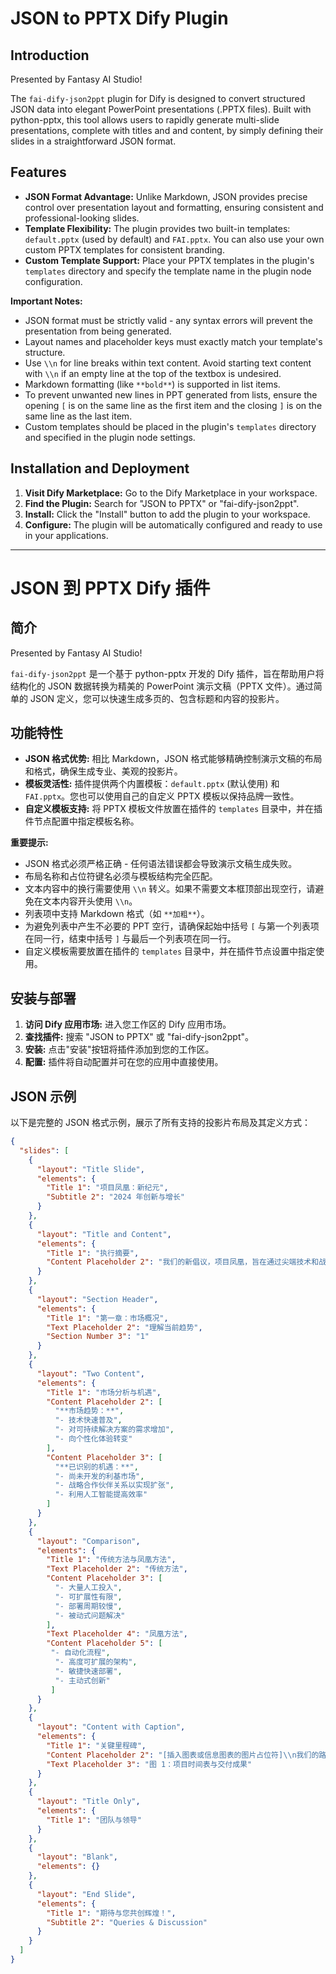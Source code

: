# JSON to PPTX Dify Plugin

## Introduction

Presented by Fantasy AI Studio!

The `fai-dify-json2ppt` plugin for Dify is designed to convert structured JSON data into elegant PowerPoint presentations (.PPTX files). Built with python-pptx, this tool allows users to rapidly generate multi-slide presentations, complete with titles and and content, by simply defining their slides in a straightforward JSON format.

## Features

*   **JSON Format Advantage:** Unlike Markdown, JSON provides precise control over presentation layout and formatting, ensuring consistent and professional-looking slides.
*   **Template Flexibility:** The plugin provides two built-in templates: `default.pptx` (used by default) and `FAI.pptx`. You can also use your own custom PPTX templates for consistent branding.
*   **Custom Template Support:** Place your PPTX templates in the plugin's `templates` directory and specify the template name in the plugin node configuration.

**Important Notes:**
*   JSON format must be strictly valid - any syntax errors will prevent the presentation from being generated.
*   Layout names and placeholder keys must exactly match your template's structure.
*   Use `\\n` for line breaks within text content. Avoid starting text content with `\\n` if an empty line at the top of the textbox is undesired.
*   Markdown formatting (like `**bold**`) is supported in list items.
*   To prevent unwanted new lines in PPT generated from lists, ensure the opening `[` is on the same line as the first item and the closing `]` is on the same line as the last item.
*   Custom templates should be placed in the plugin's `templates` directory and specified in the plugin node settings.

## Installation and Deployment

1.  **Visit Dify Marketplace:** Go to the Dify Marketplace in your workspace.
2.  **Find the Plugin:** Search for "JSON to PPTX" or "fai-dify-json2ppt".
3.  **Install:** Click the "Install" button to add the plugin to your workspace.
4.  **Configure:** The plugin will be automatically configured and ready to use in your applications.

---

# JSON 到 PPTX Dify 插件

## 简介

Presented by Fantasy AI Studio!

`fai-dify-json2ppt` 是一个基于 python-pptx 开发的 Dify 插件，旨在帮助用户将结构化的 JSON 数据转换为精美的 PowerPoint 演示文稿（PPTX 文件）。通过简单的 JSON 定义，您可以快速生成多页的、包含标题和内容的投影片。

## 功能特性

*   **JSON 格式优势:** 相比 Markdown，JSON 格式能够精确控制演示文稿的布局和格式，确保生成专业、美观的投影片。
*   **模板灵活性:** 插件提供两个内置模板：`default.pptx` (默认使用) 和 `FAI.pptx`。您也可以使用自己的自定义 PPTX 模板以保持品牌一致性。
*   **自定义模板支持:** 将 PPTX 模板文件放置在插件的 `templates` 目录中，并在插件节点配置中指定模板名称。

**重要提示:**
*   JSON 格式必须严格正确 - 任何语法错误都会导致演示文稿生成失败。
*   布局名称和占位符键名必须与模板结构完全匹配。
*   文本内容中的换行需要使用 `\\n` 转义。如果不需要文本框顶部出现空行，请避免在文本内容开头使用 `\\n`。
*   列表项中支持 Markdown 格式（如 `**加粗**`）。
*   为避免列表中产生不必要的 PPT 空行，请确保起始中括号 `[` 与第一个列表项在同一行，结束中括号 `]` 与最后一个列表项在同一行。
*   自定义模板需要放置在插件的 `templates` 目录中，并在插件节点设置中指定使用。

## 安装与部署

1.  **访问 Dify 应用市场:** 进入您工作区的 Dify 应用市场。
2.  **查找插件:** 搜索 "JSON to PPTX" 或 "fai-dify-json2ppt"。
3.  **安装:** 点击"安装"按钮将插件添加到您的工作区。
4.  **配置:** 插件将自动配置并可在您的应用中直接使用。

## JSON 示例

以下是完整的 JSON 格式示例，展示了所有支持的投影片布局及其定义方式：

```json
{
  "slides": [
    {
      "layout": "Title Slide",
      "elements": {
        "Title 1": "项目凤凰：新纪元",
        "Subtitle 2": "2024 年创新与增长"
      }
    },
    {
      "layout": "Title and Content",
      "elements": {
        "Title 1": "执行摘要",
        "Content Placeholder 2": "我们的新倡议，项目凤凰，旨在通过尖端技术和战略伙伴关系彻底改变市场。\\n本演示文稿概述了我们未来一年的愿景、关键策略和预期成果。我们致力于为所有利益相关者提供无与伦比的价值。"
      }
    },
    {
      "layout": "Section Header",
      "elements": {
        "Title 1": "第一章：市场概况",
        "Text Placeholder 2": "理解当前趋势",
        "Section Number 3": "1"
      }
    },
    {
      "layout": "Two Content",
      "elements": {
        "Title 1": "市场分析与机遇",
        "Content Placeholder 2": [
          "**市场趋势：**",
          "- 技术快速普及",
          "- 对可持续解决方案的需求增加",
          "- 向个性化体验转变"
        ],
        "Content Placeholder 3": [
          "**已识别的机遇：**",
          "- 尚未开发的利基市场",
          "- 战略合作伙伴关系以实现扩张",
          "- 利用人工智能提高效率"
        ]
      }
    },
    {
      "layout": "Comparison",
      "elements": {
        "Title 1": "传统方法与凤凰方法",
        "Text Placeholder 2": "传统方法",
        "Content Placeholder 3": [
          "- 大量人工投入",
          "- 可扩展性有限",
          "- 部署周期较慢",
          "- 被动式问题解决"
        ],
        "Text Placeholder 4": "凤凰方法",
        "Content Placeholder 5": [
         "- 自动化流程",
          "- 高度可扩展的架构",
          "- 敏捷快速部署",
          "- 主动式创新"
         ]
      }
    },
    {
      "layout": "Content with Caption",
      "elements": {
        "Title 1": "关键里程碑",
        "Content Placeholder 2": "[插入图表或信息图表的图片占位符]\\n我们的路线图侧重于实现产品开发、市场渗透和客户获取方面的关键里程碑。每个阶段都经过精心规划，以确保最大的影响和可持续增长。",
        "Text Placeholder 3": "图 1：项目时间表与交付成果"
      }
    },
    {
      "layout": "Title Only",
      "elements": {
        "Title 1": "团队与领导"
      }
    },
    {
      "layout": "Blank",
      "elements": {}
    },
    {
      "layout": "End Slide",
      "elements": {
        "Title 1": "期待与您共创辉煌！",
        "Subtitle 2": "Queries & Discussion"
      }
    }
  ]
}
```

